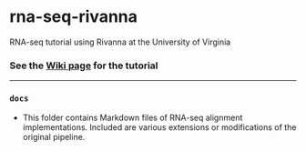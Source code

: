 # rna-seq-rivanna
RNA-seq tutorial using Rivanna at the University of Virginia

### See the [Wiki page](https://github.com/mdsutcliffe/rna-seq-rivanna/wiki) for the tutorial

-----

### `docs`

- This folder contains Markdown files of RNA-seq alignment implementations. Included are various extensions or modifications of the original pipeline.
